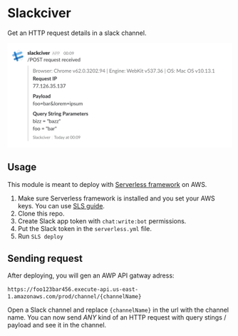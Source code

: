 # Slackciver
Get an HTTP request details in a slack channel.

![slackciver screenshot](slackciver-screenshot.png)

## Usage
This module is meant to deploy with [Serverless framework](https://serverless.com) on AWS.

1. Make sure Serverless framework is installed and you set your AWS keys. You can use [SLS guide](https://serverless.com/framework/docs/providers/aws/guide/quick-start/).
2. Clone this repo.
3. Create Slack app token with `chat:write:bot` permissions.
4. Put the Slack token in the `serverless.yml` file.
5. Run `SLS deploy`

## Sending request
After deploying, you will gen an AWP API gatway adress:

```
https://foo123bar456.execute-api.us-east-1.amazonaws.com/prod/channel/{channelName}
```

Open a Slack channel and replace `{channelName}` in the url with the channel name.
You can now send *ANY* kind of an HTTP request with query stings / payload and see it in the channel.
